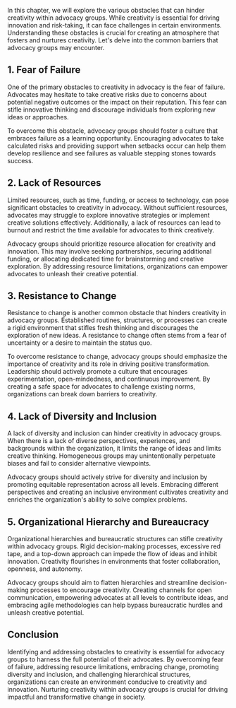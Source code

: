 
In this chapter, we will explore the various obstacles that can hinder creativity within advocacy groups. While creativity is essential for driving innovation and risk-taking, it can face challenges in certain environments. Understanding these obstacles is crucial for creating an atmosphere that fosters and nurtures creativity. Let's delve into the common barriers that advocacy groups may encounter.

## 1\. Fear of Failure

One of the primary obstacles to creativity in advocacy is the fear of failure. Advocates may hesitate to take creative risks due to concerns about potential negative outcomes or the impact on their reputation. This fear can stifle innovative thinking and discourage individuals from exploring new ideas or approaches.

To overcome this obstacle, advocacy groups should foster a culture that embraces failure as a learning opportunity. Encouraging advocates to take calculated risks and providing support when setbacks occur can help them develop resilience and see failures as valuable stepping stones towards success.

## 2\. Lack of Resources

Limited resources, such as time, funding, or access to technology, can pose significant obstacles to creativity in advocacy. Without sufficient resources, advocates may struggle to explore innovative strategies or implement creative solutions effectively. Additionally, a lack of resources can lead to burnout and restrict the time available for advocates to think creatively.

Advocacy groups should prioritize resource allocation for creativity and innovation. This may involve seeking partnerships, securing additional funding, or allocating dedicated time for brainstorming and creative exploration. By addressing resource limitations, organizations can empower advocates to unleash their creative potential.

## 3\. Resistance to Change

Resistance to change is another common obstacle that hinders creativity in advocacy groups. Established routines, structures, or processes can create a rigid environment that stifles fresh thinking and discourages the exploration of new ideas. A resistance to change often stems from a fear of uncertainty or a desire to maintain the status quo.

To overcome resistance to change, advocacy groups should emphasize the importance of creativity and its role in driving positive transformation. Leadership should actively promote a culture that encourages experimentation, open-mindedness, and continuous improvement. By creating a safe space for advocates to challenge existing norms, organizations can break down barriers to creativity.

## 4\. Lack of Diversity and Inclusion

A lack of diversity and inclusion can hinder creativity in advocacy groups. When there is a lack of diverse perspectives, experiences, and backgrounds within the organization, it limits the range of ideas and limits creative thinking. Homogeneous groups may unintentionally perpetuate biases and fail to consider alternative viewpoints.

Advocacy groups should actively strive for diversity and inclusion by promoting equitable representation across all levels. Embracing different perspectives and creating an inclusive environment cultivates creativity and enriches the organization's ability to solve complex problems.

## 5\. Organizational Hierarchy and Bureaucracy

Organizational hierarchies and bureaucratic structures can stifle creativity within advocacy groups. Rigid decision-making processes, excessive red tape, and a top-down approach can impede the flow of ideas and inhibit innovation. Creativity flourishes in environments that foster collaboration, openness, and autonomy.

Advocacy groups should aim to flatten hierarchies and streamline decision-making processes to encourage creativity. Creating channels for open communication, empowering advocates at all levels to contribute ideas, and embracing agile methodologies can help bypass bureaucratic hurdles and unleash creative potential.

## Conclusion

Identifying and addressing obstacles to creativity is essential for advocacy groups to harness the full potential of their advocates. By overcoming fear of failure, addressing resource limitations, embracing change, promoting diversity and inclusion, and challenging hierarchical structures, organizations can create an environment conducive to creativity and innovation. Nurturing creativity within advocacy groups is crucial for driving impactful and transformative change in society.
